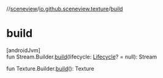//[sceneview](../../index.md)/[io.github.sceneview.texture](index.md)/[build](build.md)

# build

[androidJvm]\
fun Stream.Builder.[build](build.md)(lifecycle: [Lifecycle](https://developer.android.com/reference/kotlin/androidx/lifecycle/Lifecycle.html)? = null): Stream

fun Texture.Builder.[build](build.md)(): Texture
